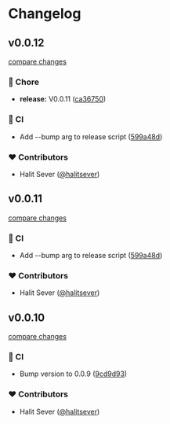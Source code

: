 # Changelog

## v0.0.12

[compare changes](https://github.com/halitsever/nest-cloudflare-turnstile/compare/v0.0.11...v0.0.12)

### 🏡 Chore

- **release:** V0.0.11 ([ca36750](https://github.com/halitsever/nest-cloudflare-turnstile/commit/ca36750))

### 🤖 CI

- Add --bump arg to release script ([599a48d](https://github.com/halitsever/nest-cloudflare-turnstile/commit/599a48d))

### ❤️ Contributors

- Halit Sever ([@halitsever](http://github.com/halitsever))

## v0.0.11

[compare changes](https://github.com/halitsever/nest-cloudflare-turnstile/compare/v0.0.11...v0.0.11)

### 🤖 CI

- Add --bump arg to release script ([599a48d](https://github.com/halitsever/nest-cloudflare-turnstile/commit/599a48d))

### ❤️ Contributors

- Halit Sever ([@halitsever](http://github.com/halitsever))

## v0.0.10

[compare changes](https://github.com/halitsever/nest-cloudflare-turnstile/compare/0.0.9...v0.0.10)

### 🤖 CI

- Bump version to 0.0.9 ([9cd9d93](https://github.com/halitsever/nest-cloudflare-turnstile/commit/9cd9d93))

### ❤️ Contributors

- Halit Sever ([@halitsever](http://github.com/halitsever))
